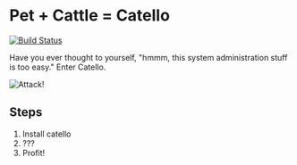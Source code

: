 Pet + Cattle = Catello
======================

[![Build Status](https://travis-ci.org/Catello/catello.svg?branch=master)](https://travis-ci.org/Catello/catello)


Have you ever thought to yourself, "hmmm, this system administration stuff is too easy." Enter Catello.


![Attack!](http://www.catster.com/files/big-cat-castle.jpg)

Steps
-----

1. Install catello
2. ???
3. Profit!
